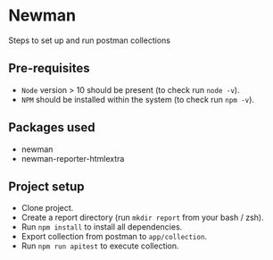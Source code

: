 # Newman 
Steps to set up and run postman collections

## Pre-requisites

- `Node` version > 10 should be present (to check run `node -v`).
- `NPM` should be installed within the system (to check run `npm -v`).

## Packages used

- newman
- newman-reporter-htmlextra

## Project setup

- Clone project.
- Create a report directory (run `mkdir report` from your bash / zsh).
- Run `npm install` to install all dependencies.
- Export collection from postman to `app/collection`.
- Run `npm run apitest` to execute collection.
